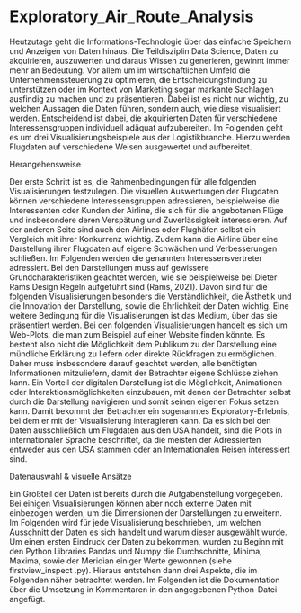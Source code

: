 # Exploratory_Air_Route_Analysis

Heutzutage geht die Informations-Technologie über das einfache Speichern und Anzeigen von Daten hinaus.
Die Teildisziplin Data Science, Daten zu akquirieren, auszuwerten und daraus Wissen zu generieren, gewinnt immer mehr an Bedeutung.
Vor allem um im wirtschaftlichen Umfeld die Unternehmenssteuerung zu optimieren,
die Entscheidungsfindung zu unterstützen oder im Kontext von Marketing sogar markante Sachlagen ausfindig zu machen und zu präsentieren. 
Dabei ist es nicht nur wichtig, zu welchen Aussagen die Daten führen, sondern auch, wie diese visualisiert werden. Entscheidend ist dabei, 
die akquirierten Daten für verschiedene Interessensgruppen individuell adäquat aufzubereiten. 
Im Folgenden geht es um drei Visualisierungsbeispiele aus der Logistikbranche. 
Hierzu werden Flugdaten auf verschiedene Weisen ausgewertet und aufbereitet.

Herangehensweise

Der erste Schritt ist es, die Rahmenbedingungen für alle folgenden Visualisierungen festzulegen. 
Die visuellen Auswertungen der Flugdaten können verschiedene Interessensgruppen adressieren, 
beispielweise die Interessenten oder Kunden der Airline, 
die sich für die angebotenen Flüge und insbesondere deren Verspätung und Zuverlässigkeit interessieren. 
Auf der anderen Seite sind auch den Airlines oder Flughäfen selbst ein Vergleich mit ihrer Konkurrenz wichtig. 
Zudem kann die Airline über eine Darstellung ihrer Flugdaten auf eigene Schwächen und Verbesserungen schließen. 
Im Folgenden werden die genannten Interessensvertreter adressiert. 
Bei den Darstellungen muss auf gewissere Grundcharakteristiken geachtet werden, 
wie sie beispielweise bei Dieter Rams Design Regeln aufgeführt sind (Rams, 2021). 
Davon sind für die folgenden Visualisierungen besonders die Verständlichkeit, die Ästhetik und die Innovation der Darstellung, 
sowie die Ehrlichkeit der Daten wichtig. 
Eine weitere Bedingung für die Visualisierungen ist das Medium, 
über das sie präsentiert werden. Bei den folgenden Visualisierungen handelt es sich um Web-Plots,
die man zum Beispiel auf einer Website finden könnte. 
Es besteht also nicht die Möglichkeit dem Publikum zu der Darstellung eine mündliche Erklärung zu liefern oder direkte Rückfragen zu ermöglichen.
Daher muss insbesondere darauf geachtet werden, alle benötigten Informationen mitzuliefern, damit der Betrachter eigene Schlüsse ziehen kann. 
Ein Vorteil der digitalen Darstellung ist die Möglichkeit, Animationen oder Interaktionsmöglichkeiten einzubauen,
mit denen der Betrachter selbst durch die Darstellung navigieren und somit seinen eigenen Fokus setzen kann.
Damit bekommt der Betrachter ein sogenanntes Exploratory-Erlebnis, bei dem er mit der Visualisierung interagieren kann. 
Da es sich bei den Daten ausschließlich um Flugdaten aus den USA handelt,
sind die Plots in internationaler Sprache beschriftet, da die meisten der Adressierten entweder aus den USA stammen
oder an Internationalen Reisen interessiert sind. 

Datenauswahl & visuelle Ansätze

Ein Großteil der Daten ist bereits durch die Aufgabenstellung vorgegeben.
Bei einigen Visualisierungen können aber noch externe Daten mit einbezogen werden, um die Dimensionen der Darstellungen zu erweitern.
Im Folgenden wird für jede Visualisierung beschrieben, um welchen Ausschnitt der Daten es sich handelt und warum dieser ausgewählt wurde.
Um einen ersten Eindruck der Daten zu bekommen, wurden zu Beginn mit den Python Libraries Pandas und Numpy die Durchschnitte, Minima, Maxima,
sowie der Meridian einiger Werte gewonnen (siehe firstview_inspect .py). Hieraus entstehen dann drei Aspekte, die im Folgenden näher betrachtet werden.
Im Folgenden ist die Dokumentation über die Umsetzung in Kommentaren in den angegebenen Python-Datei angefügt.
